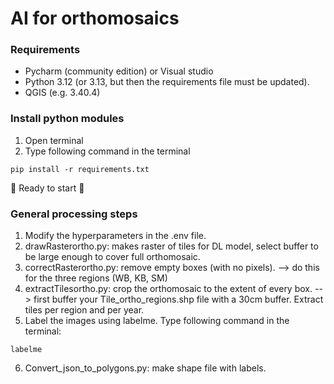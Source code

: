 # AI for orthomosaics

### Requirements
- Pycharm (community edition) or Visual studio
- Python 3.12 (or 3.13, but then the requirements file must be updated).
- QGIS (e.g. 3.40.4)

### Install python modules
1. Open terminal
2. Type following command in the terminal
~~~shell
pip install -r requirements.txt
~~~

:rocket: Ready to start :rocket:

### General processing steps
1. Modify the hyperparameters in the .env file. 
2. drawRasterortho.py: makes raster of tiles for DL model, select buffer to be large enough to cover full orthomosaic.
3. correctRasterortho.py: remove empty boxes (with no pixels). --> do this for the three regions (WB, KB, SM)
4. extractTilesortho.py: crop the orthomosaic to the extent of every box. --> first buffer your Tile_ortho_regions.shp file with a 30cm buffer. Extract tiles per region and per year.
5. Label the images using labelme. Type following command in the terminal:

~~~shell
labelme 
~~~

6. Convert_json_to_polygons.py: make shape file with labels.

